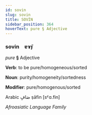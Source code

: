 ```yaml
---
id: sovin
slug: sovin
title: SOVİN
sidebar_position: 364
hoverText: pure § Adjective
---
```


### sovin&emsp;<span kind="abugida">ɐɤ̃ɟ</span>

*pure* **§** Adjective

**Verb**: to be pure/homogeneous/sorted

**Noun**: purity/homogeneity/sortedness

**Modifier**: pure/homogenous/sorted

Arabic صَافٍ ṣāfin [sˤɑ.fin]

*Afroasiatic Language Family*